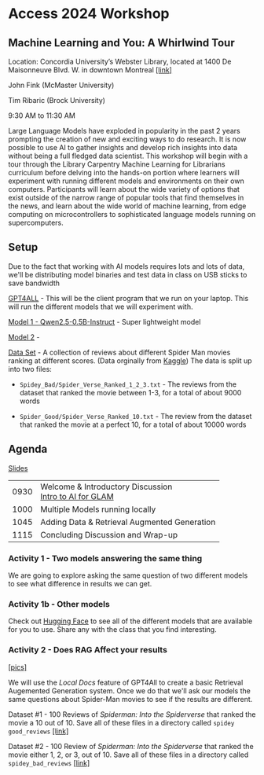 # Access 2024 Workshop 

## Machine Learning and You: A Whirlwind Tour

Location:
Concordia University’s Webster Library, located at 1400 De Maisonneuve Blvd. W. in downtown Montreal
 [[link]](https://accessconference.ca/access-2024-hackfest-workshop/)

John Fink (McMaster University)

Tim Ribaric (Brock University)

9:30 AM to 11:30 AM

Large Language Models have exploded in popularity in the past 2 years prompting the creation of new and exciting ways to do research. It is now possible to use AI to gather insights and develop rich insights into data without being a full fledged data scientist. This workshop will begin with a tour through the Library Carpentry Machine Learning for Librarians curriculum before delving into the hands-on portion where learners will experiment with running different models and environments on their own computers. Participants will learn about the wide variety of options that exist outside of the narrow range of popular tools that find themselves in the news, and learn about the wide world of machine learning, from edge computing on microcontrollers to sophisticated language models running on supercomputers.



## Setup

Due to the fact that working with AI models requires lots and lots of data, we'll be distributing model binaries and test data in class on USB sticks to save bandwidth

[GPT4ALL](https://www.nomic.ai/gpt4all) - This will be the client program that we run on your laptop. This will run the different models that we will experiment with.

[Model 1 - Qwen2.5-0.5B-Instruct](https://huggingface.co/Qwen/Qwen2.5-0.5B-Instruct-GGUF) - Super lightweight model

[Model 2]() -

[Data Set](data/) - A collection of reviews about different Spider Man movies ranking at different scores. (Data orginally from [Kaggle](https://www.kaggle.com/datasets/okancan/spiderman-movies-imdb-reviews)) The data is split up into two files:

- `Spidey_Bad/Spider_Verse_Ranked_1_2_3.txt` - The reviews from the dataset that ranked the movie between 1-3, for a total of about 9000 words

- `Spider_Good/Spider_Verse_Ranked_10.txt` - The review from the dataset that ranked the movie at a perfect 10, for a total of about 10000 words


## Agenda

[Slides](presentation.pdf)

|||
|---|----|
|0930|Welcome & Introductory Discussion<br/>[Intro to AI for GLAM](https://carpentries-incubator.github.io/machine-learning-librarians-archivists/) |
|1000|Multiple Models running locally|
|1045|Adding Data & Retrieval Augmented Generation|
|1115|Concluding Discussion and Wrap-up|

### Activity 1 - Two models answering the same thing

We are going to explore asking the same question of two different models to see what difference in results we can get.

### Activity 1b - Other models

Check out [Hugging Face](https://huggingface.co/) to see all of the different models that are available for you to use. Share any with the class that you find interesting.


### Activity 2 - Does RAG Affect your results

[[pics]](pics/activity_2)

We will use the _Local Docs_ feature of GPT4All to create a basic Retrieval Augemented Generation system. Once we do that we'll ask our models the same questions about Spider-Man movies to see if the results are different. 

Dataset #1 - 100 Reviews of _Spiderman: Into the Spiderverse_ that ranked the movie a 10 out of 10. Save all of these files in a directory called `spidey good_reviews`
[[link]](data/Spidey_Good)

Dataset #2 - 100 Review of _Spiderman: Into the Spiderverse_ that ranked the movie either 1, 2, or 3, out of 10. Save all of these files in a directory called `spidey_bad_reviews`
[[link]](data/Spidey_Bad)

